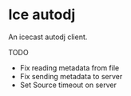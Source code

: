 Ice autodj
==

An icecast autodj client.

TODO
- Fix reading metadata from file
- Fix sending metadata to server
- Set Source timeout on server
